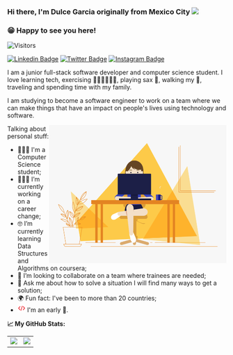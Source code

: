 ### Hi there, I'm Dulce Garcia originally from Mexico City <img src="https://media.giphy.com/media/hvRJCLFzcasrR4ia7z/giphy.gif" width="25"> </samp>

### 😁 Happy to see you here!

![Visitors](https://api.visitorbadge.io/api/visitors?path=https%3A%2F%2Fgithub.com%2Fladulgarcia%2Fladulgarcia&label=visitors&countColor=%23ff8a65)

[![Linkedin Badge](https://img.shields.io/badge/-LinkedIn-0e76a8?style=flat-square&logo=Linkedin&logoColor=white)](https://linkedin.com/in/ladulgarcia)
[![Twitter Badge](https://img.shields.io/badge/-Twitter-00acee?style=flat-square&logo=Twitter&logoColor=white)](https://twitter.com/ladulgarcia)
[![Instagram Badge](https://img.shields.io/badge/-Instagram-e4405f?style=flat-square&logo=Instagram&logoColor=white)](https://instagram.com/ladulgarcia/)

I am a junior full-stack software developer and computer science student. I love learning tech, exercising 🏃🏻‍♀️🧘🏻‍♀️, playing sax 🎷, walking my 🐶, traveling and spending time with my family.

I am studying to become a software engineer to work on a team where we can make things that have an impact on people's lives using technology and software.

<img align="right" alt="GIF" src="assets/duleng.gif" width="408" height="318" />

Talking about personal stuff:

- 👩🏻‍💻 I'm a Computer Science student;
- 💁🏻‍♀️ I’m currently working on a career change;
- 🤓 I’m currently learning Data Structures and Algorithms on coursera;
- 👯 I’m looking to collaborate on a team where trainees are needed;
- 💬 Ask me about how to solve a situation I will find many ways to get a solution;
- 🌍 Fun fact: I've been to more than 20 countries;
- <img src="assets/code.png" width="18" height="18"> I'm an early 🐤.

**📈 My GitHub Stats:**

<table border: "none">
  <tr>
    <td><img height="180em"  src="https://github-readme-stats.vercel.app/api?username=ladulgarcia&show_icons=true&hide_border=true&&count_private=true&include_all_commits=true" /></td>
    <td><img height="180em" src="https://github-readme-stats.vercel.app/api/top-langs/?username=ladulgarcia&exclude_repo=KNN-Image-Classification&show_icons=true&hide_border=true&layout=compact&langs_count=8"/></td>
  </tr>

</table>

<!--
- 📫 How to reach me: ...
- 😄 Pronouns: ...
**ladulgarcia/ladulgarcia** is a ✨ _special_ ✨ repository because its `README.md` (this file) appears on your GitHub profile.
-->



